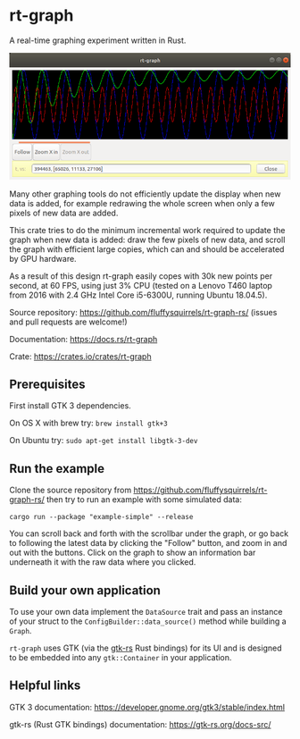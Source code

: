# rt-graph

A real-time graphing experiment written in Rust.

![Screenshot](docs/example-simple_screenshot.png)

Many other graphing tools do not efficiently update the display when
new data is added, for example redrawing the whole screen when only a
few pixels of new data are added.

This crate tries to do the minimum incremental work required to update
the graph when new data is added: draw the few pixels of new data, and
scroll the graph with efficient large copies, which can and should be
accelerated by GPU hardware.

As a result of this design rt-graph easily copes with 30k new points
per second, at 60 FPS, using just 3% CPU (tested on a Lenovo T460
laptop from 2016 with 2.4 GHz Intel Core i5-6300U, running Ubuntu
18.04.5).

Source repository: <https://github.com/fluffysquirrels/rt-graph-rs/>
(issues and pull requests are welcome!)

Documentation: <https://docs.rs/rt-graph>

Crate: <https://crates.io/crates/rt-graph>

## Prerequisites

First install GTK 3 dependencies.

On OS X with brew try: `brew install gtk+3`

On Ubuntu try: `sudo apt-get install libgtk-3-dev`

## Run the example

Clone the source repository from
<https://github.com/fluffysquirrels/rt-graph-rs/> then try to run an
example with some simulated data:

```
cargo run --package "example-simple" --release
```

You can scroll back and forth with the scrollbar under the graph, or
go back to following the latest data by clicking the "Follow" button,
and zoom in and out with the buttons. Click on the graph to show an
information bar underneath it with the raw data where you clicked.

## Build your own application

To use your own data implement the `DataSource` trait and pass an instance of your
struct to the `ConfigBuilder::data_source()` method while building a `Graph`.

`rt-graph` uses GTK (via the [gtk-rs](https://gtk-rs.org/) Rust
bindings) for its UI and is designed to be embedded into any
`gtk::Container` in your application.

## Helpful links

GTK 3 documentation:  <https://developer.gnome.org/gtk3/stable/index.html>

gtk-rs (Rust GTK bindings) documentation: <https://gtk-rs.org/docs-src/>
